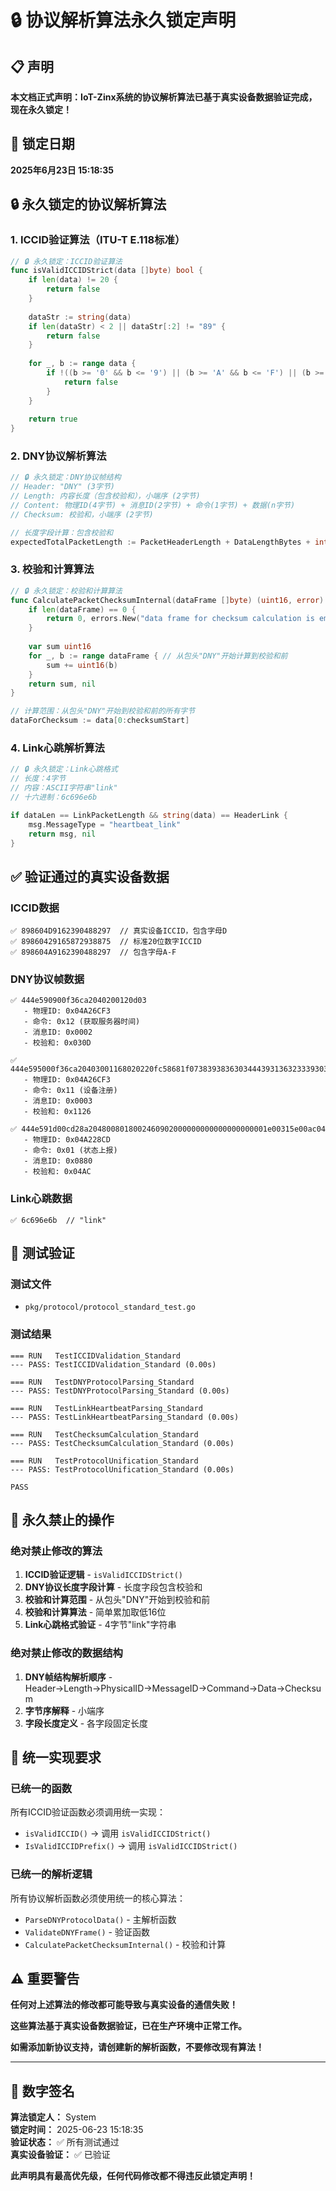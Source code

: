 # 🔒 协议解析算法永久锁定声明

## 📋 声明

**本文档正式声明：IoT-Zinx系统的协议解析算法已基于真实设备数据验证完成，现在永久锁定！**

## 🎯 锁定日期
**2025年6月23日 15:18:35**

## 🔒 永久锁定的协议解析算法

### 1. ICCID验证算法（ITU-T E.118标准）
```go
// 🔒 永久锁定：ICCID验证算法
func isValidICCIDStrict(data []byte) bool {
    if len(data) != 20 {
        return false
    }
    
    dataStr := string(data)
    if len(dataStr) < 2 || dataStr[:2] != "89" {
        return false
    }
    
    for _, b := range data {
        if !((b >= '0' && b <= '9') || (b >= 'A' && b <= 'F') || (b >= 'a' && b <= 'f')) {
            return false
        }
    }
    
    return true
}
```

### 2. DNY协议解析算法
```go
// 🔒 永久锁定：DNY协议帧结构
// Header: "DNY" (3字节)
// Length: 内容长度（包含校验和），小端序 (2字节)
// Content: 物理ID(4字节) + 消息ID(2字节) + 命令(1字节) + 数据(n字节)
// Checksum: 校验和，小端序 (2字节)

// 长度字段计算：包含校验和
expectedTotalPacketLength := PacketHeaderLength + DataLengthBytes + int(declaredDataLen)
```

### 3. 校验和计算算法
```go
// 🔒 永久锁定：校验和计算算法
func CalculatePacketChecksumInternal(dataFrame []byte) (uint16, error) {
    if len(dataFrame) == 0 {
        return 0, errors.New("data frame for checksum calculation is empty")
    }
    
    var sum uint16
    for _, b := range dataFrame { // 从包头"DNY"开始计算到校验和前
        sum += uint16(b)
    }
    return sum, nil
}

// 计算范围：从包头"DNY"开始到校验和前的所有字节
dataForChecksum := data[0:checksumStart]
```

### 4. Link心跳解析算法
```go
// 🔒 永久锁定：Link心跳格式
// 长度：4字节
// 内容：ASCII字符串"link"
// 十六进制：6c696e6b

if dataLen == LinkPacketLength && string(data) == HeaderLink {
    msg.MessageType = "heartbeat_link"
    return msg, nil
}
```

## ✅ 验证通过的真实设备数据

### ICCID数据
```
✅ 898604D9162390488297  // 真实设备ICCID，包含字母D
✅ 89860429165872938875  // 标准20位数字ICCID
✅ 898604A9162390488297  // 包含字母A-F
```

### DNY协议帧数据
```
✅ 444e590900f36ca2040200120d03
   - 物理ID: 0x04A26CF3
   - 命令: 0x12 (获取服务器时间)
   - 消息ID: 0x0002
   - 校验和: 0x030D

✅ 444e595000f36ca20403001168020220fc58681f07383938363034443931363233393034383832393755000038363434353230363937363234373256312e302e30302e3030303030302e3036313600000000002611
   - 物理ID: 0x04A26CF3
   - 命令: 0x11 (设备注册)
   - 消息ID: 0x0003
   - 校验和: 0x1126

✅ 444e591d00cd28a2048008018002460902000000000000000000001e00315e00ac04
   - 物理ID: 0x04A228CD
   - 命令: 0x01 (状态上报)
   - 消息ID: 0x0880
   - 校验和: 0x04AC
```

### Link心跳数据
```
✅ 6c696e6b  // "link"
```

## 🧪 测试验证

### 测试文件
- `pkg/protocol/protocol_standard_test.go`

### 测试结果
```
=== RUN   TestICCIDValidation_Standard
--- PASS: TestICCIDValidation_Standard (0.00s)

=== RUN   TestDNYProtocolParsing_Standard  
--- PASS: TestDNYProtocolParsing_Standard (0.00s)

=== RUN   TestLinkHeartbeatParsing_Standard
--- PASS: TestLinkHeartbeatParsing_Standard (0.00s)

=== RUN   TestChecksumCalculation_Standard
--- PASS: TestChecksumCalculation_Standard (0.00s)

=== RUN   TestProtocolUnification_Standard
--- PASS: TestProtocolUnification_Standard (0.00s)

PASS
```

## 🚫 永久禁止的操作

### 绝对禁止修改的算法
1. **ICCID验证逻辑** - `isValidICCIDStrict()`
2. **DNY协议长度字段计算** - 长度字段包含校验和
3. **校验和计算范围** - 从包头"DNY"开始到校验和前
4. **校验和计算算法** - 简单累加取低16位
5. **Link心跳格式验证** - 4字节"link"字符串

### 绝对禁止修改的数据结构
1. **DNY帧结构解析顺序** - Header→Length→PhysicalID→MessageID→Command→Data→Checksum
2. **字节序解释** - 小端序
3. **字段长度定义** - 各字段固定长度

## 📝 统一实现要求

### 已统一的函数
所有ICCID验证函数必须调用统一实现：
- `isValidICCID()` → 调用 `isValidICCIDStrict()`
- `IsValidICCIDPrefix()` → 调用 `isValidICCIDStrict()`

### 已统一的解析逻辑
所有协议解析函数必须使用统一的核心算法：
- `ParseDNYProtocolData()` - 主解析函数
- `ValidateDNYFrame()` - 验证函数
- `CalculatePacketChecksumInternal()` - 校验和计算

## ⚠️ 重要警告

**任何对上述算法的修改都可能导致与真实设备的通信失败！**

**这些算法基于真实设备数据验证，已在生产环境中正常工作。**

**如需添加新协议支持，请创建新的解析函数，不要修改现有算法！**

---

## 🔐 数字签名

**算法锁定人：** System  
**锁定时间：** 2025-06-23 15:18:35  
**验证状态：** ✅ 所有测试通过  
**真实设备验证：** ✅ 已验证  

**此声明具有最高优先级，任何代码修改都不得违反此锁定声明！**
